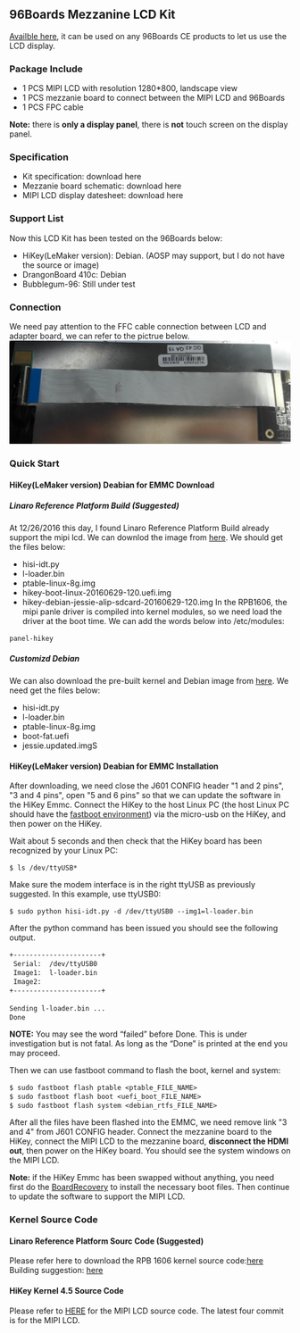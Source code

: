 ## 96Boards Mezzanine LCD Kit
[Availble here](http://www.lenovator.com/product/102.html), it can be used on any 96Boards CE products to let us use the LCD display.

### Package Include
- 1 PCS MIPI LCD with resolution 1280*800, landscape view
- 1 PCS mezzanie board to connect between the MIPI LCD and 96Boards
- 1 PCS FPC cable

**Note:** there is **only a display panel**, there is **not** touch screen on the display panel.

### Specification
- Kit specification: download here
- Mezzanie board schematic: download here
- MIPI LCD display datesheet: download here


### Support List
Now this LCD Kit has been tested on the 96Boards below:
- HiKey(LeMaker version): Debian. (AOSP may support, but I do not have the source or image)
- DrangonBoard 410c: Debian
- Bubblegum-96: Still under test

### Connection
We need pay attention to the FFC cable connection between LCD and adapter board, we can refer to the pictrue below.
![cable_connection](https://github.com/Tony-HIT/96Boards_Mezzanine_LCD_Kit/blob/master/img/cable_connection.png)

### Quick Start
#### HiKey(LeMaker version) Deabian for EMMC Download
##### Linaro Reference Platform Build (Suggested)
At 12/26/2016 this day, I found Linaro Reference Platform Build already support the mipi lcd. We can downlod the image from [here](http://github.com/Linaro/documentation/tree/master/Reference-Platform/Releases/RPB_16.06).
We should get the files below:
- hisi-idt.py
- l-loader.bin
- ptable-linux-8g.img
- hikey-boot-linux-20160629-120.uefi.img
- hikey-debian-jessie-alip-sdcard-20160629-120.img
In the RPB1606, the mipi panle driver is compiled into kernel modules, so we need load the driver at the boot time. We can add the words below into /etc/modules:
```
panel-hikey
```

##### Customizd Debian 
We can also download the pre-built kernel and Debian image from [here](http://www.lemaker.org/product-hikey-download-45.html). We need get the files below:
- hisi-idt.py
- l-loader.bin
- ptable-linux-8g.img
- boot-fat.uefi
- jessie.updated.imgS

#### HiKey(LeMaker version) Deabian for EMMC Installation
After downloading, we need close the J601 CONFIG header "1 and 2 pins", "3 and 4 pins", open "5 and 6 pins" so that we can update the software in the HiKey Emmc. Connect the HiKey to the host Linux PC (the host Linux PC should have the [fastboot environment](https://github.com/96boards/documentation/blob/master/ConsumerEdition/HiKey/Installation/BoardRecovery.md#make-sure-fastboot-is-set-up-on-host-computer/)) via the micro-usb on the HiKey, and then power on the HiKey.

Wait about 5 seconds and then check that the HiKey board has been recognized by your Linux PC:
```
$ ls /dev/ttyUSB*
```
Make sure the modem interface is in the right ttyUSB as previously suggested. In this example, use ttyUSB0:

```
$ sudo python hisi-idt.py -d /dev/ttyUSB0 --img1=l-loader.bin
```
After the python command has been issued you should see the following output. 

```
+----------------------+
 Serial:  /dev/ttyUSB0
 Image1:  l-loader.bin
 Image2:  
+----------------------+

Sending l-loader.bin ...
Done
```
**NOTE:** You may see the word “failed” before Done. This is under investigation but is not fatal. As long as the “Done” is printed at the end you may proceed.

Then we can use fastboot command to flash the boot, kernel and system:
```
$ sudo fastboot flash ptable <ptable_FILE_NAME>
$ sudo fastboot flash boot <uefi_boot_FILE_NAME>
$ sudo fastboot flash system <debian_rtfs_FILE_NAME>
```
After all the files have been flashed into the EMMC, we need remove link "3 and 4" from J601 CONFIG  header. Connect the mezzanine board to the HiKey, connect the MIPI LCD to the mezzanine board, **disconnect the HDMI out**, then power on the HiKey board. You should see the system windows on the MIPI LCD.

**Note:** if the HiKey Emmc has been swapped without anything, you need first do the [BoardRecovery](https://github.com/96boards/documentation/blob/master/ConsumerEdition/HiKey/Installation/BoardRecovery.md) to install the necessary boot files. Then continue to update the software to support the MIPI LCD.

### Kernel Source Code 
#### Linaro Reference Platform Sourc Code (Suggested)
Please refer here to download the RPB 1606 kernel source code:[here](https://github.com/96boards/linux/tree/96b/releases/2016.06)
Building suggestion: [here](https://github.com/Linaro/documentation/blob/master/Reference-Platform/Releases/RPB_16.06/ConsumerEdition/HiKey/BFSDebianRPB.md)

#### HiKey Kernel 4.5 Source Code
Please refer to [HERE](https://github.com/xin3liang/linux/tree/hikey-tracking-integration-devel-drm-dsi-panel) for the MIPI LCD source code. The latest four commit is for the MIPI LCD.










